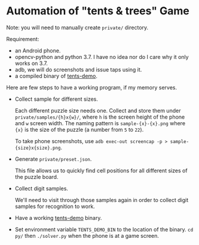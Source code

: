 # Automation of "tents & trees" Game

Note: you will need to manually create `private/` directory.

Requirement:

- an Android phone.
- opencv-python and python 3.7. I have no idea nor do I care why it only works on 3.7.
- adb, we will do screenshots and issue taps using it.
- a compiled binary of [tents-demo](https://github.com/Javran/puzzle-solving-collection/tree/master/tents-solver).

Here are few steps to have a working program, if my memory serves.

- Collect sample for different sizes.

  Each different puzzle size needs one.
  Collect and store them under `private/samples/{h}x{w}/`,
  where `h` is the screen height of the phone and `w` screen width.
  The naming pattern is `sample-{x}-{x}.png` where `{x}` is
  the size of the puzzle (a number from `5` to `22`).

  To take phone screenshots, use `adb exec-out screencap -p > sample-{size}x{size}.png`.

- Generate `private/preset.json`.

  This file allows us to quickly find cell positions
  for all different sizes of the puzzle board.

- Collect digit samples.

  We'll need to visit through those samples again
  in order to collect digit samples for recognition to work.

- Have a working [tents-demo](https://github.com/Javran/puzzle-solving-collection/tree/master/tents-solver) binary.

- Set environment variable `TENTS_DEMO_BIN` to the location of the binary. `cd py/` then `./solver.py` when the phone is at a game screen.
